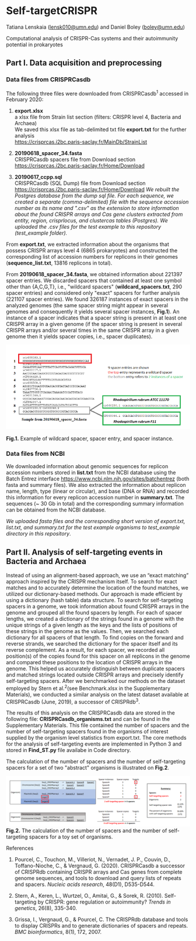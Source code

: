 # Self-targetCRISPR 

Tatiana Lenskaia (lensk010@umn.edu) and Daniel Boley (boley@umn.edu)

Computational analysis of CRISPR-Cas systems and their autoimmunity potential in prokaryotes

## Part I. Data acquisition and preprocessing

### Data files from CRISPRCasdb

The following three files were downloaded from CRISPRCasdb<sup>1</sup> accessed in February 2020:

1. __export.xlsx__ <br> 
a xlsx file from Strain list section (filters: CRISPR level 4, Bacteria and Archaea) <br>
We saved this xlsx file as tab-delimited txt file __export.txt__ for the further analysis <br>
https://crisprcas.i2bc.paris-saclay.fr/MainDb/StrainList


2. __20190618_spacer_34.fasta__ <br>
CRISPRCasdb spacers file from Download section <br>
https://crisprcas.i2bc.paris-saclay.fr/Home/Download


3. __20190617_ccpp.sql__ <br>
CRISPRCasdb (SQL Dump) file from Download section <br>
https://crisprcas.i2bc.paris-saclay.fr/Home/Download
_We rebuilt the Postgres database from the dump sql file. For each sequence, we created a separate (comma-delimited) file with the sequence accession number as its name and ".csv" as the extension to store information about the found CRISPR arrays and Cas gene clusters extracted from entity, region, crisprlocus, and clustercas tables (Postgres). We uploaded the .csv files for the test example to this repository (test_example folder)._


From __export.txt__, we extracted information about the organisms that possess CRISPR arrays level 4 (6865 prokaryotes) and constructed the corresponding list of accession numbers for replicons in their genomes (__sequence_list.txt__, 13816 replicons in total). 

From __20190618_spacer_34.fasta__, we obtained information about 221397 spacer entries.  We discarded spacers that contained at least one symbol other than {A,C,G,T}, i.e., "wildcard spacers" (__wildcard_spacers.txt__, 290 spacer entries) and considered only "exact" spacers for further analysis (221107 spacer entries). We found 326187 instances of exact spacers in the analyzed genomes (the same spacer string might appear in several genomes and consequently it yields several spacer instances, __Fig.1__). An instance of a spacer indicates that a spacer string is present in at least one CRISPR array in a given genome (if the spacer string is present in several CRISPR arrays and/or several times in the same CRISPR array in a given genome then it yields spacer copies, i.e., spacer duplicates).

![Fig.1](/images/wildcard_spacerinstance.png)

__Fig.1.__ Example of wildcard spacer, spacer entry, and spacer instance.

### Data files from NCBI

We downloaded information about genomic sequences for replicon accession numbers stored in __list.txt__ from the NCBI database using the Batch Entrez interface https://www.ncbi.nlm.nih.gov/sites/batchentrez (both fasta and summary files). We also extracted the information about replicon name, length, type (linear or circular), and base (DNA or RNA) and recorded this information for every replicon accession number in __summary.txt__. The sequences (~ 30 Gb in total) and the corresponding summary information can be obtained from the NCBI database.

_We uploaded fasta files and the corresponding short version of export.txt, list.txt, and summary.txt for the test example organisms to test_example directory in this repository_. 



## Part II. Analysis of self-targeting events in Bacteria and Archaea

Instead of using an alignment-based approach, we use an “exact matching” approach inspired by the CRISPR mechanism itself. To search for exact matches and to accurately determine the location of the found matches, we utilized our dictionary-based methods. Our approach is made efficient by using a dictionary (hash table) data structure. To search for self-targeting spacers in a genome, we took information about found CRISPR arrays in the genome and grouped all the found spacers by length. For each of spacer lengths, we created a dictionary of the strings found in a genome with the unique strings of a given length as the keys and the lists of positions of these strings in the genome as the values. Then, we searched each dictionary for all spacers of that length. To find copies on the forward and reverse strands, we searched the dictionary for the spacer itself and its reverse complement. As a result, for each spacer, we recorded all position(s) of the copies found for this spacer on all replicons in the genome and compared these positions to the location of CRISPR arrays in the genome. This helped us accurately distinguish between duplicate spacers and matched strings located outside CRISPR arrays and precisely identify self-targeting spacers. After we benchmarked our methods on the dataset employed by Stern et al.<sup>2</sup>(see Benchmark.xlsx in the Supplementary Materials), we conducted a similar analysis on the latest dataset available at CRISPRCasdb (June, 2019), a successor of CRISPRdb<sup>3</sup>.


The results of this analysis on the CRISPRCasdb data are stored in the following file: __CRISPRCasdb_organisms.txt__ and can be found in the Supplementary Materials. This file contained the number of spacers and the number of self-targeting spacers found in the organisms of interest supplied by the organism level statistics from export.txt. The core methods for the analysis of self-targeting events are implemented in Python 3 and stored in __Find_ST.py__ file availabe in Code directory. 

The calculation of the number of spacers and the number of self-targeting spacers for a set of two "abstract" organisms is illustrated on __Fig.2__.

![Fig.2](/images/Stat_desc.png)
__Fig.2.__ The calculation of the number of spacers and the number of self-targeting spacers for a toy set of organisms.

References

1. Pourcel, C., Touchon, M., Villeriot, N., Vernadet, J. P., Couvin, D., Toffano-Nioche, C., & Vergnaud, G. (2020). CRISPRCasdb a successor of CRISPRdb containing CRISPR arrays and Cas genes from complete genome sequences, and tools to download and query lists of repeats and spacers. _Nucleic acids research_, 48(D1), D535-D544.

2. Stern, A., Keren, L., Wurtzel, O., Amitai, G., & Sorek, R. (2010). Self-targeting by CRISPR: gene regulation or autoimmunity? _Trends in genetics_, 26(8), 335-340.

3. Grissa, I., Vergnaud, G., & Pourcel, C. The CRISPRdb database and tools to display CRISPRs and to generate dictionaries of spacers and repeats. _BMC bioinformatics_, 8(1), 172, 2007.
